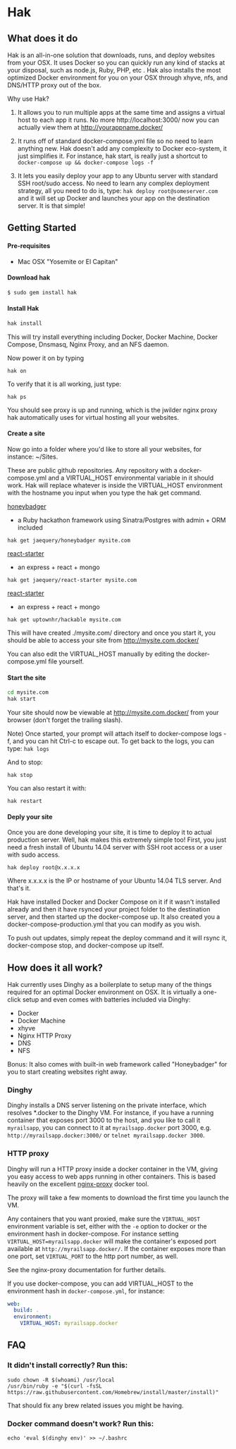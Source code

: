 # Hak

## What does it do

Hak is an all-in-one solution that downloads, runs, and deploy websites from your OSX.
It uses Docker so you can quickly run any kind of stacks at your disposal, such as node.js, Ruby, PHP, etc .
Hak also installs the most optimized Docker environment for you on your OSX through xhyve, nfs, and DNS/HTTP proxy out of the box.

Why use Hak? 

1) It allows you to run multiple apps at the same time and assigns a virtual host to each app it runs. No more http://localhost:3000/ now you can actually view them at http://yourappname.docker/

2) It runs off of standard docker-compose.yml file so no need to learn anything new. Hak doesn't add any complexity to Docker eco-system, it just simplifies it. For instance, hak start, is really just a shortcut to ```docker-compose up && docker-compose logs -f```

3) It lets you easily deploy your app to any Ubuntu server with standard SSH root/sudo access. No need to learn any complex deployment strategy, all you need to do is, type: ```hak deploy root@someserver.com``` and it will set up Docker and launches your app on the destination server. It is that simple!


## Getting Started

#### Pre-requisites

* Mac OSX "Yosemite or El Capitan"

#### Download hak

```sh
$ sudo gem install hak
```

#### Install Hak

```sh
hak install
```

This will try install everything including Docker, Docker Machine, Docker Compose, Dnsmasq, Nginx Proxy, and an NFS daemon.

Now power it on by typing

```
hak on
```

To verify that it is all working, just type:

```
hak ps
```

You should see proxy is up and running, which is the jwilder nginx proxy hak automatically uses for virtual hosting all your websites.

#### Create a site

Now go into a folder where you'd like to store all your websites, for instance: ~/Sites.

These are public github repositories. Any repository with a docker-compose.yml and a VIRTUAL_HOST environmental variable in it should work. Hak will replace whatever is inside the VIRTUAL_HOST environment with the hostname you input when you type the hak get command.

[honeybadger](https://github.com/jaequery/honeybadger)
- a Ruby hackathon framework using Sinatra/Postgres with admin + ORM included
```
hak get jaequery/honeybadger mysite.com
```

[react-starter](https://github.com/jaequery/react-starter)
- an express + react + mongo
```
hak get jaequery/react-starter mysite.com
```

[react-starter](https://github.com/uptownhr/hackable)
- an express + react + mongo
```
hak get uptownhr/hackable mysite.com
```

This will have created ./mysite.com/ directory and once you start it, you should be able to access your site from http://mysite.com.docker/

You can also edit the VIRTUAL_HOST manually by editing the docker-compose.yml file yourself.

#### Start the site

```sh
cd mysite.com
hak start
```

Your site should now be viewable at http://mysite.com.docker/ from your browser (don't forget the trailing slash).

Note) Once started, your prompt will attach itself to docker-compose logs -f, and you can hit Ctrl-c to escape out. 
To get back to the logs, you can type: ```hak logs```

And to stop:

```
hak stop
```

You can also restart it with:

```
hak restart
```

#### Deply your site

Once you are done developing your site, it is time to deploy it to actual production server.
Well, hak makes this extremely simple too!
First, you just need a fresh install of Ubuntu 14.04 server with SSH root access or a user with sudo access. 

```
hak deploy root@x.x.x.x
```

Where x.x.x.x is the IP or hostname of your Ubuntu 14.04 TLS server.
And that's it. 

Hak have installed Docker and Docker Compose on it if it wasn't installed already and then it have rsynced your project folder to the destination server, and then started up the docker-compose up. It also created you a docker-compose-production.yml that you can modify as you wish. 

To push out updates, simply repeat the deploy command and it will rsync it, docker-compose stop, and docker-compose up itself.

## How does it all work?

Hak currently uses Dinghy as a boilerplate to setup many of the things required for an optimal Docker environment on OSX.
It is virtually a one-click setup and even comes with batteries included via Dinghy:

- Docker 
- Docker Machine
- xhyve
- Nginx HTTP Proxy
- DNS
- NFS

Bonus: It also comes with built-in web framework called "Honeybadger" for you to start creating websites right away.

### Dinghy
Dinghy installs a DNS server listening on the private interface, which
resolves \*.docker to the Dinghy VM. For instance, if you have a running
container that exposes port 3000 to the host, and you like to call it
`myrailsapp`, you can connect to it at `myrailsapp.docker` port 3000, e.g.
`http://myrailsapp.docker:3000/` or `telnet myrailsapp.docker 3000`.

### HTTP proxy

Dinghy will run a HTTP proxy inside a docker container in the VM, giving you
easy access to web apps running in other containers. This is based heavily on
the excellent [nginx-proxy](https://github.com/jwilder/nginx-proxy) docker tool.

The proxy will take a few moments to download the first time you launch the VM.

Any containers that you want proxied, make sure the `VIRTUAL_HOST`
environment variable is set, either with the `-e` option to docker or
the environment hash in docker-compose. For instance setting
`VIRTUAL_HOST=myrailsapp.docker` will make the container's exposed port
available at `http://myrailsapp.docker/`. If the container exposes more
than one port, set `VIRTUAL_PORT` to the http port number, as well.

See the nginx-proxy documentation for further details.

If you use docker-compose, you can add VIRTUAL_HOST to the environment hash in
`docker-compose.yml`, for instance:

```yaml
web:
  build: .
  environment:
    VIRTUAL_HOST: myrailsapp.docker
```

## FAQ

### It didn't install correctly? Run this:

```
sudo chown -R $(whoami) /usr/local
/usr/bin/ruby -e "$(curl -fsSL https://raw.githubusercontent.com/Homebrew/install/master/install)"
```

That should fix any brew related issues you might be having.

### Docker command doesn't work? Run this:

```
echo 'eval $(dinghy env)' >> ~/.bashrc
```
